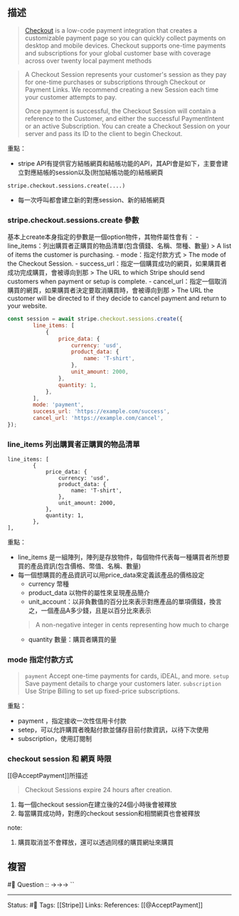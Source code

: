 
## 描述
> [Checkout](https://stripe.com/payments/checkout) is a low-code payment integration that creates a customizable payment page so you can quickly collect payments on desktop and mobile devices. Checkout supports one-time payments and subscriptions for your global customer base with coverage across over twenty local payment methods

> A Checkout Session represents your customer's session as they pay for one-time purchases or subscriptions through Checkout or Payment Links. We recommend creating a new Session each time your customer attempts to pay.
> 
> Once payment is successful, the Checkout Session will contain a reference to the Customer, and either the successful PaymentIntent or an active Subscription. You can create a Checkout Session on your server and pass its ID to the client to begin Checkout.


重點：
- stripe API有提供官方結帳網頁和結帳功能的API，其API會是如下，主要會建立對應結帳的session以及(附加結帳功能的)結帳網頁
```
stripe.checkout.sessions.create(....)
```
- 每一次呼叫都會建立新的對應session、新的結帳網頁
### stripe.checkout.sessions.create 參數

 基本上create本身指定的參數是一個option物件，其物件屬性會有：
 	- line_items：列出購買者正購買的物品清單(包含價錢、名稱、幣種、數量)
	> A list of items the customer is purchasing.
	- mode：指定付款方式
	> The mode of the Checkout Session.
	- success_url：指定一個購買成功的網頁，如果購買者成功完成購買，會被導向到那
	> The URL to which Stripe should send customers when payment or setup is complete.
	- cancel_url：指定一個取消購買的網頁，如果購買者決定要取消購買時，會被導向到那
	> The URL the customer will be directed to if they decide to cancel payment and return to your website.
```js
const session = await stripe.checkout.sessions.create({
		line_items: [
			{
				price_data: {
					currency: 'usd',
					product_data: {
						name: 'T-shirt',
					},
					unit_amount: 2000,
				},
				quantity: 1,
			},
		],
		mode: 'payment',
		success_url: 'https://example.com/success',
		cancel_url: 'https://example.com/cancel',
});
```


### line_items 列出購買者正購買的物品清單
```
line_items: [
		{
			price_data: {
				currency: 'usd',
				product_data: {
					name: 'T-shirt',
				},
				unit_amount: 2000,
			},
			quantity: 1,
		},
],

```
重點：
- line_items 是一組陣列，陣列是存放物件，每個物件代表每一種購買者所想要買的產品資訊(包含價格、幣值、名稱、數量)
- 每一個想購買的產品資訊可以用price_data來定義該產品的價格設定
	- currency 幣種
	- product_data 以物件的屬性來呈現產品簡介
	- unit_account：以非負數值的百分比來表示對應產品的單項價錢，換言之，一個產品A多少錢，且是以百分比來表示
	> A non-negative integer in cents representing how much to charge
	- quantity 數量：購買者購買的量
### mode 指定付款方式
> `payment` Accept one-time payments for cards, iDEAL, and more.
> `setup` Save payment details to charge your customers later.
> `subscription` Use Stripe Billing to set up fixed-price subscriptions.

重點：
- payment ，指定接收一次性信用卡付款
- setep，可以允許購買者晚點付款並儲存目前付款資訊，以待下次使用
- subscription，使用訂閱制



### checkout session 和 網頁 時限
[[@AcceptPayment]]所描述
> Checkout Sessions expire 24 hours after creation.


1. 每一個checkout session在建立後的24個小時後會被釋放
2. 每當購買成功時，對應的checkout session和相關網頁也會被釋放


note:
1. 購買取消並不會釋放，還可以透過同樣的購買網址來購買


## 複習
#🧠 Question :: ->->-> ``
<!--SR:!2022-07-05,3,250-->

---
Status: #🌱 
Tags:
[[Stripe]]
Links:
References:
[[@AcceptPayment]]